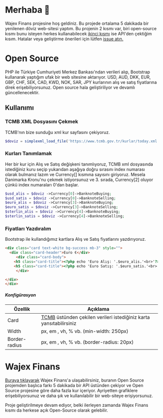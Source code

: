 # Merhaba 👋

Wajex Finans projesine hoş geldiniz. Bu projede ortalama 5 dakikada bir yenilenen döviz web-sitesi yaptım.
Bu projenin 2 kısmı var, biri open-source kısmı bunu isteyen herkes kullanabilecek [ikinci kısmı](https://finans.wajex.net) ise API'den çektiğim kısım.
Hatalar veya geliştirme önerileri için lütfen [issue atın.](https://github.com/timurtul/wajexfinans/issues)



# Open Source 

PHP ile Türkiye Cumhuriyeti Merkez Bankası'ndan verileri alıp, Bootstrap kullanarak yaptığım ufak bir web sitesine aktarıyor.
USD, AUD, DKK, EUR, GBP, CHF, SEK, CAD, KWD, NOK, SAR, JPY kurlarının alış ve satış fiyatlarına direk erişebiliyorsunuz.
Open source hala geliştiriliyor ve devamlı güncellenecektir.

## Kullanımı

### TCMB XML Dosyasını Çekmek

TCMB'nın bize sunduğu xml kur sayfasını çekiyoruz.

```php
$doviz = simplexml_load_file('https://www.tcmb.gov.tr/kurlar/today.xml');
```

### Kurları Tanımlamak

Her bir kur için Alış ve Satış değişkeni tanımlıyoruz, TCMB xml dosyasında istediğiniz kuru seçip yukarıdan aşağıya doğru sırasını index numarası olarak bulmanız lazım ve Currency[] kısmına sayısını giriyoruz. 
Mesela Danimarka Kronu'nu çekmek istiyorsunuz ve 3. sırada, Currency[2] oluyor çünkü index numaraları 0'dan başlar. 

```php
$usd_alis = $doviz ->Currency[0]->BanknoteBuying;
$usd_satis = $doviz ->Currency[0]->BanknoteSelling;
$euro_alis = $doviz ->Currency[3]->BanknoteBuying;
$euro_satis = $doviz ->Currency[3]->BanknoteSelling;
$sterlin_alis = $doviz ->Currency[4]->BanknoteBuying;
$sterlin_satis = $doviz ->Currency[4]->BanknoteSelling;
```

### Fiyatları Yazdıralım

Bootstrap ile kullandığımız kartlara Alış ve Satış fiyatlarını yazdırıyoruz.

```html
<div class="card text-white bg-success mb-3" style="">
  <div class="card-header">Euro €</div>
     <div class="card-body">
    <h5 class="card-title"><?php echo 'Euro Alış: '.$euro_alis.'<br>'?></h5>
    <h5 class="card-title"><?php echo 'Euro Satış: '.$euro_satis.'<br>'?></h5>
     </div>

</div>
</div>
```

##### Konfigürasyon


| Özellik    | Açıklama                                                                                                                                      |
|------------|-----------------------------------------------------------------------------------------------------------------------------------------------|
| Card       | [TCMB](https://www.tcmb.gov.tr/wps/wcm/connect/tr/tcmb+tr/main+page+site+area/bugun) üstünden çekilen verileri istediğiniz karta yansıtabilirsiniz  |
| Width      | px, em , vh, % vb. (min-width: 250px)                                                                                                         |
| Border-radius       | px, em , vh, % vb. (border-radius: 20px)                                                                                             |


# Wajex Finans

[Buraya tıklayarak](https://finans.wajex.net) Wajex Finans'a ulaşabilirsiniz, buranın Open Source projemden başlıca farkı 5 dakikada bir API üstünden çekiyor
ve Open Source projesine göre daha fazla kur içeriyor. Ayriyetten grafiklere erişebiliyorsunuz ve daha şık ve kullanılabilir bir web-siteye erişiyorsunuz.


Proje geliştirilmeye devam ediyor, belki ilerleyen zamanda Wajex Finans kısmı da herkese açık Open-Source olarak gelebilir.
